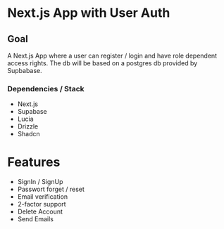 # Next.js App with User Auth

## Goal

A Next.js App where a user can register / login and have role dependent access rights.
The db will be based on a postgres db provided by Supbabase.

### Dependencies / Stack

- Next.js
- Supabase
- Lucia
- Drizzle
- Shadcn

# Features
- SignIn / SignUp
- Passwort forget / reset
- Email verification
- 2-factor support
- Delete Account
- Send Emails


